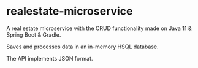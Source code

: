 # realestate-microservice

A real estate microservice with the CRUD functionality made on Java 11 & Spring Boot & Gradle.

Saves and processes data in an in-memory HSQL database.

The API implements JSON format.
